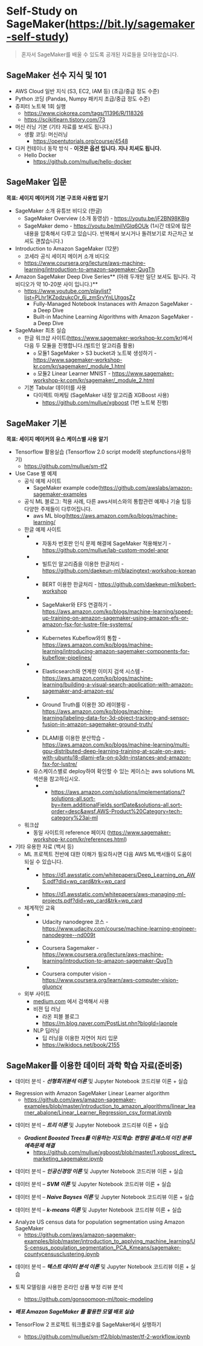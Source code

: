 # Self-Study on SageMaker(https://bit.ly/sagemaker-self-study)

> 혼자서 SageMaker를 배울 수 있도록 공개된 자료들을 모아놓았습니다.

## SageMaker 선수 지식 및 101

* AWS Cloud 일반 지식 (S3, EC2, IAM 등) (초급/중급 정도 수준)
* Python 코딩 (Pandas, Numpy 패키지 초급/중급 정도 수준)
* 쥬피터 노트북 1회 실행
    * https://www.ciokorea.com/tags/11396/R/118326
    * https://scikitlearn.tistory.com/73
* 머신 러닝 기본 (기타 자료를 보셔도 됩니다.)
    * 생활 코딩: 머신러닝 
        * https://opentutorials.org/course/4548
* 다커 컨테이너 동작 방식 - **이것은  옵션 입니다. 지나 치셔도 됩니다.**
    * Hello Docker
        * https://github.com/mullue/hello-docker


## SageMaker 입문 

**목표: 세이지 메이커의 기본 구조와 사용법 알기**

* SageMaker 소개 유튜브 비디오 (한글)
    *  SageMaker Overview (소개 동영상) - https://youtu.be/jF2BN98KBlg
    * SageMaker demo - https://youtu.be/miIVGlq6OUk (1시간 데모에 많은 내용을 압축해서 다루고 있습니다. 반복해서 보시거나 돌려보기로 차근차근 보셔도 괜찮습니다.)
* Introduction to Amazon SageMaker (12분)
    * 코세라 공식 세이지 메이커 소개 비디오
    * https://www.coursera.org/lecture/aws-machine-learning/introduction-to-amazon-sagemaker-QugTh
* Amazon SageMaker Deep Dive Series** (아래 두개만 일단 보셔도 됩니다. 각 비디오가 약 10-20분 사이 입니다.)**
    * https://www.youtube.com/playlist?list=PLhr1KZpdzukcOr_6j_zmSrvYnLUtgqsZz
        * Fully-Managed Notebook Instanaces with Amazon SageMaker - a Deep Dive
        * Built-in Machine Learning Algorithms with Amazon SageMaker - a Deep Dive
* SageMaker 최초 실습
    *  한글 워크샵 사이트(https://www.sagemaker-workshop-kr.com/kr)에서 다음 두 모듈을 진행합니다.(빌트인 알고리즘 활용)
        * `o` 모듈1 SageMaker > S3 bucket과 노트북 생성하기 - https://www.sagemaker-workshop-kr.com/kr/sagemaker/_module_1.html
        * `o` 모듈2 Linear Learner MNIST - https://www.sagemaker-workshop-kr.com/kr/sagemaker/_module_2.html
    * 기본 Tabular 데이터를 사용
        * 다이렉트 마케팅 (SageMaker 내장 알고리즘 XGBoost 사용)
            * https://github.com/mullue/xgboost (1번 노트북 진행)



## SageMaker 기본

**목표: 세이지 메이커의 유스 케이스별 사용 알기**

* Tensorflow 활용실습 (Tensorflow 2.0 script mode와 stepfunctions사용하기) 
    *  https://github.com/mullue/sm-tf2
* Use Case 별 예제
    * 공식 예제 사이트
        *  SageMaker example code(https://github.com/awslabs/amazon-sagemaker-examples
    * 공식 ML 블로그: 적용 사례, 다른 aws서비스와의 통합관련 예제나 기술 팁등 다양한 주제들이 다루어집니다.
        * aws ML blog(https://aws.amazon.com/ko/blogs/machine-learning/
    * 한글 예제 사이트
        * - 자동차 번호판 인식 문제 해결에 SageMaker 적용해보기 - https://github.com/mullue/lab-custom-model-anpr
        * - 빌트인 알고리즘을 이용한 한글처리 - https://github.com/daekeun-ml/blazingtext-workshop-korean
        * - BERT 이용한 한글처리 - https://github.com/daekeun-ml/kobert-workshop
        * - SageMaker와 EFS 연결하기 - https://aws.amazon.com/ko/blogs/machine-learning/speed-up-training-on-amazon-sagemaker-using-amazon-efs-or-amazon-fsx-for-lustre-file-systems/
        * - Kubernetes Kubeflow와의 통합 - https://aws.amazon.com/ko/blogs/machine-learning/introducing-amazon-sagemaker-components-for-kubeflow-pipelines/
        * - Elasticsearch와 연계한 이미지 검색 시스템 - https://aws.amazon.com/ko/blogs/machine-learning/building-a-visual-search-application-with-amazon-sagemaker-and-amazon-es/
        * - Ground Truth를 이용한 3D 레이블링 - https://aws.amazon.com/ko/blogs/machine-learning/labeling-data-for-3d-object-tracking-and-sensor-fusion-in-amazon-sagemaker-ground-truth/
        * - DLAMI를 이용한 분산학습 - https://aws.amazon.com/ko/blogs/machine-learning/multi-gpu-distributed-deep-learning-training-at-scale-on-aws-with-ubuntu18-dlami-efa-on-p3dn-instances-and-amazon-fsx-for-lustre/
        * 유스케이스별로 deploy하여 확인할 수 있는 케이스는 aws solutions ML 섹션을 참고하십시오.
            * - https://aws.amazon.com/solutions/implementations/?solutions-all.sort-by=item.additionalFields.sortDate&solutions-all.sort-order=desc&awsf.AWS-Product%20Category=tech-category%23ai-ml
    * 워크샵
        *  동일 사이트의 reference 페이지 (https://www.sagemaker-workshop-kr.com/kr/references.html)
* 기타 유용한 자료 (백서 등)
    * ML 프로젝트 전반에 대한 이해가 필요하시면 다음 AWS ML백서들이 도움이 되실 수 있습니다.
        * - https://d1.awsstatic.com/whitepapers/Deep_Learning_on_AWS.pdf?did=wp_card&trk=wp_card
        * - https://d1.awsstatic.com/whitepapers/aws-managing-ml-projects.pdf?did=wp_card&trk=wp_card
    * 체계적인 교육
        * - Udacity nanodegree 코스 - https://www.udacity.com/course/machine-learning-engineer-nanodegree--nd009t
        * - Coursera Sagemaker - https://www.coursera.org/lecture/aws-machine-learning/introduction-to-amazon-sagemaker-QugTh
        * - Coursera computer vision - https://www.coursera.org/learn/aws-computer-vision-gluoncv
    * 외부 사이트
        * [medium.com](http://medium.com/) 에서 검색해서 사용
        * 비젼 딥 러닝
            * 라온 피블 블로그
            * https://m.blog.naver.com/PostList.nhn?blogId=laonple
        * NLP 딥러닝
            * 딥 러닝을 이용한 자연어 처리 입문
            * https://wikidocs.net/book/2155



## SageMaker를 이용한 데이터 과학 학습 자료(준비중)

- 데이터 분석 - **_선형회귀분석 이론_** 및 Jupyter Notebook 코드리뷰 이론 + 실습

* Regression with Amazon SageMaker Linear Learner algorithm
    * https://github.com/aws/amazon-sagemaker-examples/blob/master/introduction_to_amazon_algorithms/linear_learner_abalone/Linear_Learner_Regression_csv_format.ipynb

- 데이터 분석 – **_트리 이론_** 및 Jupyter Notebook 코드리뷰 이론 + 실습

  - ***Gradient Boosted Trees를 이용하는 지도학습: 편향된 클래스의 이진 분류 예측문제 해결***
    -  https://github.com/mullue/xgboost/blob/master/1.xgboost_direct_marketing_sagemaker.ipynb

- 데이터 분석 – **_인공신경망 이론_** 및 Jupyter Notebook 코드리뷰 이론 + 실습
- 데이터 분석 – **_SVM 이론_** 및 Jupyter Notebook 코드리뷰 이론 + 실습
- 데이터 분석 – **_Naive Bayses 이론_** 및 Jupyter Notebook 코드리뷰 이론 + 실습


- 데이터 분석 – **_k-means 이론_** 및 Jupyter Notebook 코드리뷰 이론 + 실습

* Analyze US census data for population segmentation using Amazon SageMaker
    * https://github.com/aws/amazon-sagemaker-examples/blob/master/introduction_to_applying_machine_learning/US-census_population_segmentation_PCA_Kmeans/sagemaker-countycensusclustering.ipynb

-  데이터 분석 – **_텍스트 데이터 분석 이론_** 및 Jupyter Notebook 코드리뷰 이론 + 실습

* 토픽 모델링을 사용한 온라인 상품 부정 리뷰 분석
    * https://github.com/gonsoomoon-ml/topic-modeling

* **_배포 Amazon SageMaker 를 활용한 모델 배포 실습_**

* TensorFlow 2 프로젝트 워크플로우를 SageMaker에서 실행하기
    * https://github.com/mullue/sm-tf2/blob/master/tf-2-workflow.ipynb

